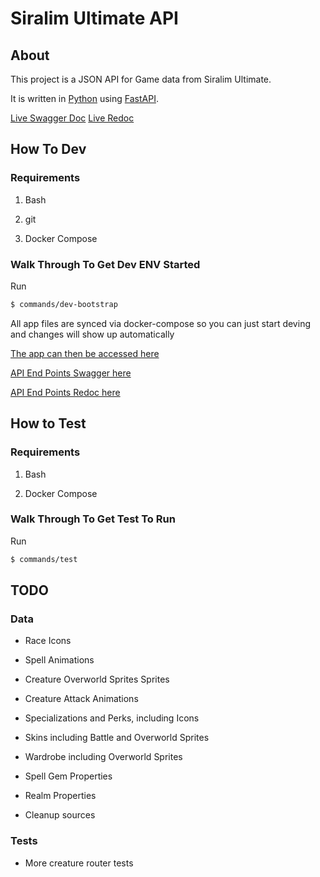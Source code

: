 # Siralim Ultimate API

## About

This project is a JSON API for Game data from Siralim Ultimate.

It is written in [Python](https://www.python.org/) using [FastAPI](https://fastapi.tiangolo.com/).

[Live Swagger Doc](https://siralim-ultimate.rovermicrover.com/api/docs)
[Live Redoc](https://siralim-ultimate.rovermicrover.com/api/redoc)

## How To Dev

### Requirements

1. Bash

2. git

3. Docker Compose

### Walk Through To Get Dev ENV Started

Run

```bash
$ commands/dev-bootstrap
```

All app files are synced via docker-compose so you can just start deving and changes will show up automatically 

[The app can then be accessed here](http://localhost/api/)

[API End Points Swagger here](http://localhost/api/docs)

[API End Points Redoc here](http://localhost/api/redoc)

## How to Test

### Requirements

1. Bash

2. Docker Compose

### Walk Through To Get Test To Run

Run

```bash
$ commands/test
```

## TODO

### Data

* Race Icons

* Spell Animations

* Creature Overworld Sprites Sprites

* Creature Attack Animations

* Specializations and Perks, including Icons

* Skins including Battle and Overworld Sprites

* Wardrobe including Overworld Sprites

* Spell Gem Properties

* Realm Properties

* Cleanup sources

### Tests

* More creature router tests